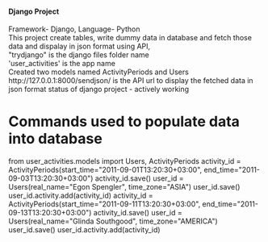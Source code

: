 <h4>Django Project</h4>
Framework- Django, Language- Python <br/>
This project create tables, write dummy data in database and fetch those data and dispalay in json format using API, <br/>
"trydjango" is the django files folder name<br/>
'user_activities' is the app name <br/>
Created two models named ActivityPeriods and Users<br/>
http://127.0.0.1:8000/sendjson/ is the API url to display the fetched data in json format
status of django project - actively working

# Commands used to populate data into database
from user_activities.models import Users, ActivityPeriods
activity_id = ActivityPeriods(start_time="2011-09-01T13:20:30+03:00", end_time="2011-09-03T13:20:30+03:00")
activity_id.save()
user_id = Users(real_name="Egon Spengler", time_zone="ASIA")
user_id.save()
user_id.activity.add(activity_id)
activity_id = ActivityPeriods(start_time="2011-09-11T13:20:30+03:00", end_time="2011-09-13T13:20:30+03:00")
activity_id.save()
user_id = Users(real_name="Glinda Southgood", time_zone="AMERICA")
user_id.save()
user_id.activity.add(activity_id)


